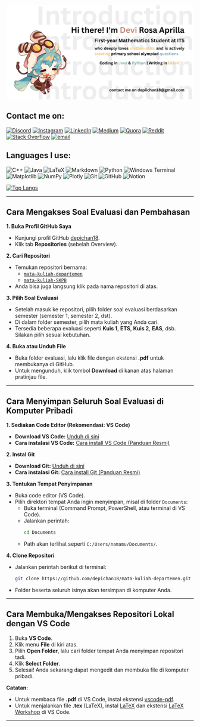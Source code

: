 ![logo](profile.png)
## Contact me on:
[![Discord](https://img.shields.io/badge/Discord-%237289DA.svg?logo=discord&logoColor=white)](https://discord.gg/deraaprill.) [![Instagram](https://img.shields.io/badge/Instagram-%23E4405F.svg?logo=Instagram&logoColor=white)](https://instagram.com/devirosaa24) [![LinkedIn](https://img.shields.io/badge/LinkedIn-%230077B5.svg?logo=linkedin&logoColor=white)](https://linkedin.com/in/devirosa) [![Medium](https://img.shields.io/badge/Medium-12100E?logo=medium&logoColor=white)](https://medium.com/@Depichan18) [![Quora](https://img.shields.io/badge/Quora-%23B92B27.svg?logo=Quora&logoColor=white)](https://quora.com/profile/Depichan18) [![Reddit](https://img.shields.io/badge/Reddit-%23FF4500.svg?logo=Reddit&logoColor=white)](https://reddit.com/user/Depichan18) [![Stack Overflow](https://img.shields.io/badge/-Stackoverflow-FE7A16?logo=stack-overflow&logoColor=white)](https://stackoverflow.com/users/30853625) [![email](https://img.shields.io/badge/Email-D14836?logo=gmail&logoColor=white)](mailto:depichan18@gmail.com) 

## Languages I use:
![C++](https://img.shields.io/badge/c++-%2300599C.svg?style=flat-square&logo=c%2B%2B&logoColor=white) ![Java](https://img.shields.io/badge/java-%23ED8B00.svg?style=flat-square&logo=openjdk&logoColor=white) ![LaTeX](https://img.shields.io/badge/latex-%23008080.svg?style=flat-square&logo=latex&logoColor=white) ![Markdown](https://img.shields.io/badge/markdown-%23000000.svg?style=flat-square&logo=markdown&logoColor=white) ![Python](https://img.shields.io/badge/python-3670A0?style=flat-square&logo=python&logoColor=ffdd54) ![Windows Terminal](https://img.shields.io/badge/Windows%20Terminal-%234D4D4D.svg?style=flat-square&logo=windows-terminal&logoColor=white) ![Matplotlib](https://img.shields.io/badge/Matplotlib-%23ffffff.svg?style=flat-square&logo=Matplotlib&logoColor=black) ![NumPy](https://img.shields.io/badge/numpy-%23013243.svg?style=flat-square&logo=numpy&logoColor=white) ![Plotly](https://img.shields.io/badge/Plotly-%233F4F75.svg?style=flat-square&logo=plotly&logoColor=white) ![Git](https://img.shields.io/badge/git-%23F05033.svg?style=flat-square&logo=git&logoColor=white) ![GitHub](https://img.shields.io/badge/github-%23121011.svg?style=flat-square&logo=github&logoColor=white) ![Notion](https://img.shields.io/badge/Notion-%23000000.svg?style=flat-square&logo=notion&logoColor=white) 

[![Top Langs](https://github-readme-stats.vercel.app/api/top-langs/?username=depichan18&layout=donut)](https://github.com/depichan18/github-readme-stats)

---

## Cara Mengakses Soal Evaluasi dan Pembahasan

**1. Buka Profil GitHub Saya**
   - Kunjungi profil GitHub [depichan18](https://github.com/depichan18).
   - Klik tab **Repositories** (sebelah Overview).

**2. Cari Repositori**
   - Temukan repositori bernama:
     - [`mata-kuliah-departemen`](https://github.com/depichan18/mata-kuliah-departemen.git)
     - [`mata-kuliah-SKPB`](https://github.com/depichan18/mata-kuliah-SKPB.git)
   - Anda bisa juga langsung klik pada nama repositori di atas.

**3. Pilih Soal Evaluasi**
   - Setelah masuk ke repositori, pilih folder soal evaluasi berdasarkan semester (semester 1, semester 2, dst).
   - Di dalam folder semester, pilih mata kuliah yang Anda cari.
   - Tersedia beberapa evaluasi seperti **Kuis 1**, **ETS**, **Kuis 2**, **EAS**, dsb. Silakan pilih sesuai kebutuhan.

**4. Buka atau Unduh File**
   - Buka folder evaluasi, lalu klik file dengan ekstensi **.pdf** untuk membukanya di GitHub.
   - Untuk mengunduh, klik tombol **Download** di kanan atas halaman pratinjau file.

---

## Cara Menyimpan Seluruh Soal Evaluasi di Komputer Pribadi

 **1. Sediakan Code Editor (Rekomendasi: VS Code)**
   - **Download VS Code:** [Unduh di sini](https://code.visualstudio.com/)  
   - **Cara instalasi VS Code:** [Cara install VS Code (Panduan Resmi)](https://code.visualstudio.com/docs/setup/setup-overview)

 **2. Instal Git**
   - **Download Git:** [Unduh di sini](https://git-scm.com/downloads)  
   - **Cara instalasi Git:** [Cara install Git (Panduan Resmi)](https://git-scm.com/book/en/v2/Getting-Started-Installing-Git)

 **3. Tentukan Tempat Penyimpanan**
   - Buka code editor (VS Code).
   - Pilih direktori tempat Anda ingin menyimpan, misal di folder `Documents`:
     - Buka terminal (Command Prompt, PowerShell, atau terminal di VS Code).
     - Jalankan perintah:
       ```bash
       cd Documents
       ```
     - Path akan terlihat seperti `C:/Users/namamu/Documents/`.

**4. Clone Repositori**
   - Jalankan perintah berikut di terminal:
     ```bash
     git clone https://github.com/depichan18/mata-kuliah-departemen.git
     ```
   - Folder beserta seluruh isinya akan tersimpan di komputer Anda.

---

## Cara Membuka/Mengakses Repositori Lokal dengan VS Code

1. Buka **VS Code**.
2. Klik menu **File** di kiri atas.
3. Pilih **Open Folder**, lalu cari folder tempat Anda menyimpan repositori tadi.
4. Klik **Select Folder**.
5. Selesai! Anda sekarang dapat mengedit dan membuka file di komputer pribadi.

**Catatan:**
- Untuk membaca file **.pdf** di VS Code, instal ekstensi [vscode-pdf](https://marketplace.visualstudio.com/items?itemName=tomoki1207.pdf).
- Untuk menjalankan file **.tex** (LaTeX), instal [LaTeX](https://tug.org/texlive/acquire-netinstall.html) dan ekstensi [LaTeX Workshop](https://marketplace.visualstudio.com/items?itemName=James-Yu.latex-workshop) di VS Code.

---
